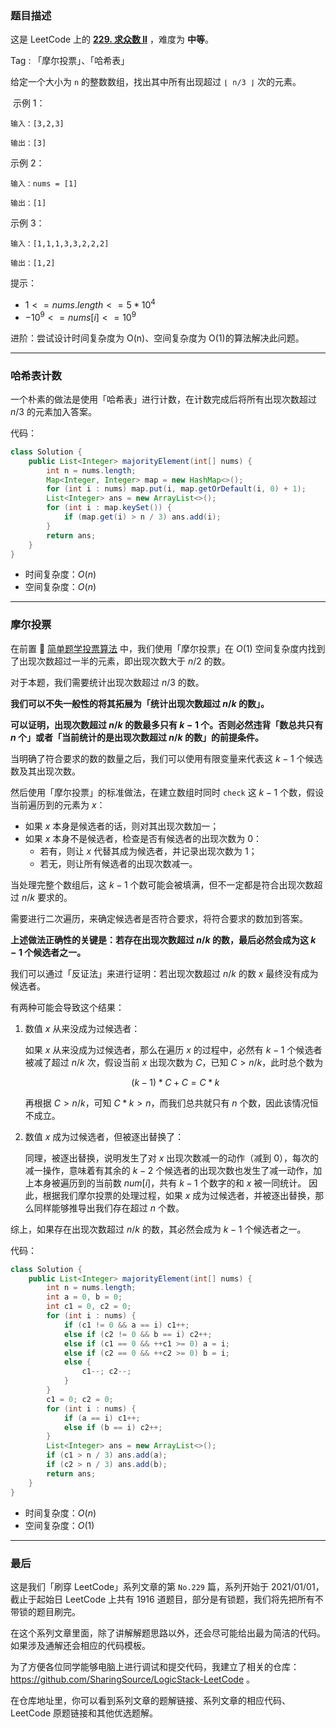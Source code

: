 ### 题目描述

这是 LeetCode 上的 **[229. 求众数 II](https://leetcode-cn.com/problems/majority-element-ii/solution/gong-shui-san-xie-noxiang-xin-ke-xue-xi-ws0rj/)** ，难度为 **中等**。



Tag : 「摩尔投票」、「哈希表」

给定一个大小为 `n` 的整数数组，找出其中所有出现超过 `⌊ n/3 ⌋` 次的元素。

 示例 1：
```
输入：[3,2,3]

输出：[3]
```
示例 2：
```
输入：nums = [1]

输出：[1]
```
示例 3：
```
输入：[1,1,1,3,3,2,2,2]

输出：[1,2]
```

提示：
* $1 <= nums.length <= 5 * 10^4$
* $-10^9 <= nums[i] <= 10^9$


进阶：尝试设计时间复杂度为 O(n)、空间复杂度为 O(1)的算法解决此问题。

---

### 哈希表计数

一个朴素的做法是使用「哈希表」进行计数，在计数完成后将所有出现次数超过 $n / 3$ 的元素加入答案。

代码：
```Java
class Solution {
    public List<Integer> majorityElement(int[] nums) {
        int n = nums.length;
        Map<Integer, Integer> map = new HashMap<>();    
        for (int i : nums) map.put(i, map.getOrDefault(i, 0) + 1);
        List<Integer> ans = new ArrayList<>();
        for (int i : map.keySet()) {
            if (map.get(i) > n / 3) ans.add(i);
        }
        return ans;
    }
}
```
* 时间复杂度：$O(n)$
* 空间复杂度：$O(n)$

---

### 摩尔投票

在前置 🧀 [简单题学投票算法](https://mp.weixin.qq.com/s?__biz=MzU4NDE3MTEyMA==&mid=2247488987&idx=1&sn=6087b1909fea1d24f15353515eee8d93&chksm=fd9cbec4caeb37d235ccad8d59724177784036a60525fa5e7b738267e9a84a572b1545528391&token=1288276346&lang=zh_CN#rd) 中，我们使用「摩尔投票」在 $O(1)$ 空间复杂度内找到了出现次数超过一半的元素，即出现次数大于 $n / 2$ 的数。

对于本题，我们需要统计出现次数超过 $n / 3$ 的数。

**我们可以不失一般性的将其拓展为「统计出现次数超过 $n / k$ 的数」。**

**可以证明，出现次数超过 $n / k$ 的数最多只有 $k - 1$ 个。否则必然违背「数总共只有 $n$ 个」或者「当前统计的是出现次数超过 $n / k$ 的数」的前提条件。**

当明确了符合要求的数的数量之后，我们可以使用有限变量来代表这 $k - 1$ 个候选数及其出现次数。

然后使用「摩尔投票」的标准做法，在建立数组时同时 `check` 这 $k - 1$ 个数，假设当前遍历到的元素为 $x$：

* 如果 $x$ 本身是候选者的话，则对其出现次数加一；
* 如果 $x$ 本身不是候选者，检查是否有候选者的出现次数为 $0$：
    * 若有，则让 $x$ 代替其成为候选者，并记录出现次数为 $1$；
    * 若无，则让所有候选者的出现次数减一。

当处理完整个数组后，这 $k - 1$ 个数可能会被填满，但不一定都是符合出现次数超过 $n / k$ 要求的。

需要进行二次遍历，来确定候选者是否符合要求，将符合要求的数加到答案。

**上述做法正确性的关键是：若存在出现次数超过 $n / k$ 的数，最后必然会成为这 $k - 1$ 个候选者之一。**

我们可以通过「反证法」来进行证明：若出现次数超过 $n / k$ 的数 $x$ 最终没有成为候选者。

有两种可能会导致这个结果：

1. 数值 $x$ 从来没成为过候选者：
  
   如果 $x$ 从来没成为过候选者，那么在遍历 $x$ 的过程中，必然有 $k - 1$ 个候选者被减了超过 $n / k$ 次，假设当前 $x$ 出现次数为 $C$，已知 $C > n / k$，此时总个数为
   
   $$
    (k - 1) * C + C = C * k
   $$

    再根据 $C > n / k$，可知 $C * k > n$，而我们总共就只有 $n$ 个数，因此该情况恒不成立。

2. 数值 $x$ 成为过候选者，但被逐出替换了：
  
    同理，被逐出替换，说明发生了对 $x$ 出现次数减一的动作（减到 $0$），每次的减一操作，意味着有其余的 $k - 2$ 个候选者的出现次数也发生了减一动作，加上本身被遍历到的当前数 $num[i]$，共有 $k - 1$ 个数字的和 $x$ 被一同统计。
    因此，根据我们摩尔投票的处理过程，如果 $x$ 成为过候选者，并被逐出替换，那么同样能够推导出我们存在超过 $n$ 个数。

综上，如果存在出现次数超过 $n / k$ 的数，其必然会成为 $k - 1$ 个候选者之一。

代码：
```Java
class Solution {
    public List<Integer> majorityElement(int[] nums) {
        int n = nums.length;
        int a = 0, b = 0;
        int c1 = 0, c2 = 0;
        for (int i : nums) {
            if (c1 != 0 && a == i) c1++;
            else if (c2 != 0 && b == i) c2++;
            else if (c1 == 0 && ++c1 >= 0) a = i;
            else if (c2 == 0 && ++c2 >= 0) b = i;
            else {
                c1--; c2--;
            }
        }
        c1 = 0; c2 = 0;
        for (int i : nums) {
            if (a == i) c1++;
            else if (b == i) c2++;
        }
        List<Integer> ans = new ArrayList<>();
        if (c1 > n / 3) ans.add(a);
        if (c2 > n / 3) ans.add(b);
        return ans;
    }
}
```
* 时间复杂度：$O(n)$
* 空间复杂度：$O(1)$

---

### 最后

这是我们「刷穿 LeetCode」系列文章的第 `No.229` 篇，系列开始于 2021/01/01，截止于起始日 LeetCode 上共有 1916 道题目，部分是有锁题，我们将先把所有不带锁的题目刷完。

在这个系列文章里面，除了讲解解题思路以外，还会尽可能给出最为简洁的代码。如果涉及通解还会相应的代码模板。

为了方便各位同学能够电脑上进行调试和提交代码，我建立了相关的仓库：https://github.com/SharingSource/LogicStack-LeetCode 。

在仓库地址里，你可以看到系列文章的题解链接、系列文章的相应代码、LeetCode 原题链接和其他优选题解。

